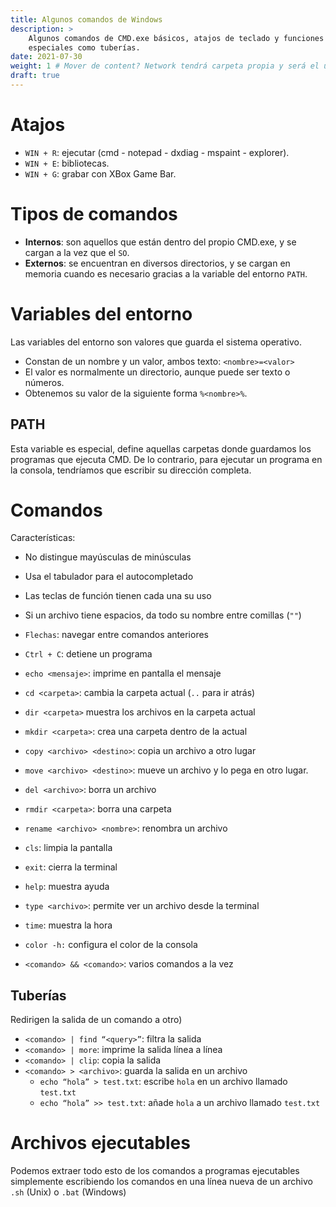 ```yaml
---
title: Algunos comandos de Windows
description: >
    Algunos comandos de CMD.exe básicos, atajos de teclado y funciones
    especiales como tuberías.
date: 2021-07-30
weight: 1 # Mover de content? Network tendrá carpeta propia y será el único que quede
draft: true
---
```



# Atajos

+ `WIN + R`: ejecutar (cmd - notepad - dxdiag - mspaint - explorer).
+ `WIN + E`: bibliotecas.
+ `WIN + G`: grabar con XBox Game Bar.
<!-- TODO: Añadir más -->


# Tipos de comandos

+ **Internos**: son aquellos que están dentro del propio CMD.exe, y se cargan a
la vez que el `SO`.
+ **Externos**: se encuentran en diversos directorios, y se cargan en memoria
cuando es necesario gracias a la variable del entorno `PATH`.


# Variables del entorno

Las variables del entorno son valores que guarda el sistema operativo.

+ Constan de un nombre y un valor, ambos texto: `<nombre>=<valor>`
+ El valor es normalmente un directorio, aunque puede ser texto o números.
+ Obtenemos su valor de la siguiente forma `%<nombre>%`.


## PATH

Esta variable es especial, define aquellas carpetas donde guardamos los
programas que ejecuta CMD. De lo contrario, para ejecutar un programa en la
consola, tendríamos que escribir su dirección completa.


# Comandos

Características:

- No distingue mayúsculas de minúsculas
- Usa el tabulador para el autocompletado
- Las teclas de función tienen cada una su uso
- Si un archivo tiene espacios, da todo su nombre entre comillas (`""`)
- `Flechas`: navegar entre comandos anteriores
- `Ctrl + C`: detiene un programa

- `echo <mensaje>`: imprime en pantalla el mensaje
- `cd <carpeta>`: cambia la carpeta actual (`..` para ir atrás)
- `dir <carpeta>` muestra los archivos en la carpeta actual
- `mkdir <carpeta>`: crea una carpeta dentro de la actual
- `copy <archivo> <destino>`: copia un archivo a otro lugar
- `move <archivo> <destino>`: mueve un archivo y lo pega en otro lugar.
- `del <archivo>`: borra un archivo
- `rmdir <carpeta>`: borra una carpeta
- `rename <archivo> <nombre>`: renombra un archivo
- `cls`: limpia la pantalla
- `exit`: cierra la terminal
- `help`: muestra ayuda
- `type <archivo>`: permite ver un archivo desde la terminal
- `time`: muestra la hora
- `color -h:` configura el color de la consola

- `<comando> && <comando>`: varios comandos a la vez


## Tuberías

Redirigen la salida de un comando a otro)

- `<comando> | find “<query>”`: filtra la salida
- `<comando> | more`: imprime la salida línea a línea
- `<comando> | clip`: copia la salida
- `<comando> > <archivo>`: guarda la salida en un archivo
  - `echo “hola” > test.txt`: escribe `hola` en un archivo llamado `test.txt`
  - `echo “hola” >> test.txt`: añade `hola` a un archivo llamado `test.txt`


# Archivos ejecutables

Podemos extraer todo esto de los comandos a programas ejecutables simplemente
escribiendo los comandos en una línea nueva de un archivo `.sh` (Unix) o `.bat`
(Windows)
